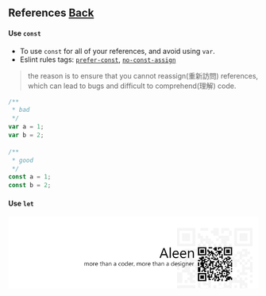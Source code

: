 ## References [**Back**](./../README.md)

#### Use `const`
- To use `const` for all of your references, and avoid using `var`.
- Eslint rules tags: [`prefer-const`](http://eslint.org/docs/rules/prefer-const.html), [`no-const-assign`](http://eslint.org/docs/rules/no-const-assign.html)

> the reason is to ensure that you cannot reassign(重新訪問) references, which can lead to bugs and difficult to comprehend(理解) code.

```js
/**
 * bad 
 */
var a = 1;
var b = 2;

/**
 * good
 */
const a = 1;
const b = 2;
```

#### Use `let`

<a href="http://aleen42.github.io/" target="_blank" ><img src="./../pic/tail.gif"></a>